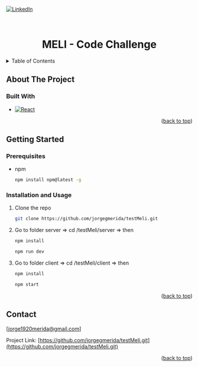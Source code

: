 <a name="readme-top"></a>

[![LinkedIn][linkedin-shield]][linkedin-url]

<!-- PROJECT LOGO -->
<br />
<div align="center">

  <h1 align="center">MELI - Code Challenge</h1>

</div>

<!-- TABLE OF CONTENTS -->
<details>
  <summary>Table of Contents</summary>
  <ol>
    <li>
      <a href="#about-the-project">About The Project</a>
      <ul>
        <li><a href="#built-with">Built With</a></li>
      </ul>
    </li>
    <li>
      <a href="#getting-started">Getting Started</a>
      <ul>
        <li><a href="#prerequisites">Prerequisites</a></li>
        <li><a href="#installation">Installation</a></li>
      </ul>
    </li>
    <li><a href="#usage">Usage</a></li>
    <li><a href="#license">License</a></li>
    <li><a href="#contact">Contact</a></li>
  </ol>
</details>

<!-- ABOUT THE PROJECT -->

## About The Project

### Built With

- [![React][react.js]][react-url]

<p align="right">(<a href="#readme-top">back to top</a>)</p>

<!-- GETTING STARTED -->

## Getting Started

### Prerequisites

- npm

  ```sh
  npm install npm@latest -g
  ```

### Installation and Usage

1. Clone the repo

   ```sh
   git clone https://github.com/jorgegmerida/testMeli.git

   ```

2. Go to folder server => cd /testMeli/server => then

   ```sh
   npm install
   ```

   ```sh
   npm run dev
   ```

3. Go to folder client => cd /testMeli/client => then

   ```sh
   npm install
   ```

   ```sh
   npm start
   ```

<p align="right">(<a href="#readme-top">back to top</a>)</p>

<!-- CONTACT -->

## Contact

[jorge1920merida@gmail.com]

Project Link: [https://github.com/jorgegmerida/testMeli.git](https://github.com/jorgegmerida/testMeli.git)

<p align="right">(<a href="#readme-top">back to top</a>)</p>

[linkedin-shield]: https://img.shields.io/badge/-LinkedIn-black.svg?style=for-the-badge&logo=linkedin&colorB=555
[linkedin-url]: https://www.linkedin.com/in/jgmerida/
[react.js]: https://img.shields.io/badge/React-20232A?style=for-the-badge&logo=react&logoColor=61DAFB
[react-url]: https://reactjs.org/
